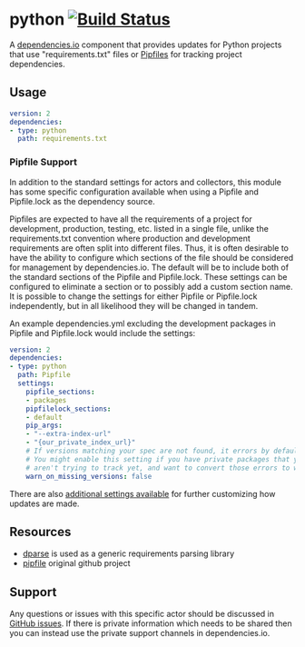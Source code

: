 # python [![Build Status](https://travis-ci.org/dependencies-io/python.svg?branch=master)](https://travis-ci.org/dependencies-io/python)

A [dependencies.io](https://www.dependencies.io) component that provides updates for Python projects
that use "requirements.txt" files or [Pipfiles](https://github.com/pypa/pipfile) for tracking project dependencies.

## Usage

```yml
version: 2
dependencies:
- type: python
  path: requirements.txt
```

### Pipfile Support

In addition to the standard settings for actors and collectors, this module has some specific configuration available
when using a Pipfile and Pipfile.lock as the dependency source.

Pipfiles are expected to have all the requirements of a project for development, production, testing, etc.
listed in a single file, unlike the requirements.txt convention where production and development requirements are
often split into different files.  Thus, it is often desirable to have the ability to configure which sections of the
file should be considered for management by dependencies.io.  The default will be to include both of the standard
sections of the Pipfile and Pipfile.lock.  These settings can be configured to eliminate a section or to possibly add a
custom section name.  It is possible to change the settings for either Pipfile or Pipfile.lock independently, but in all
likelihood they will be changed in tandem.


An example dependencies.yml excluding the development packages in Pipfile and Pipfile.lock would include the settings:

```yml
version: 2
dependencies:
- type: python
  path: Pipfile
  settings:
    pipfile_sections:
    - packages
    pipfilelock_sections:
    - default
    pip_args:
    - "--extra-index-url"
    - "{our_private_index_url}"
    # If versions matching your spec are not found, it errors by default.
    # You might enable this setting if you have private packages that you
    # aren't trying to track yet, and want to convert those errors to warnings.
    warn_on_missing_versions: false
```

There are also [additional settings available](https://github.com/dependencies-io/deps#dependenciesyml) for
further customizing how updates are made.

## Resources

- [dparse](https://github.com/pyupio/dparse) is used as a generic requirements parsing library
- [pipfile](https://github.com/pypa/pipfile) original github project


## Support

Any questions or issues with this specific actor should be discussed in [GitHub
issues](https://github.com/dependencies-io/python/issues). If there is
private information which needs to be shared then you can instead use the
private support channels in dependencies.io.
